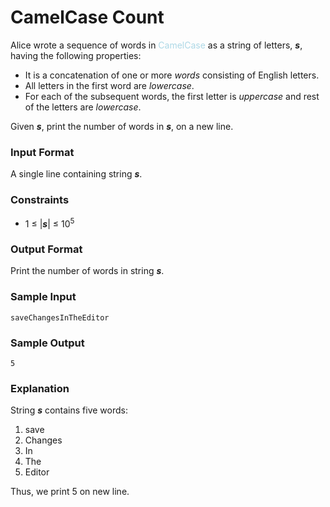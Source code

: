 # CamelCase Count

Alice wrote a sequence of words in <font color='lightblue' class="text-blue" >CamelCase</font> as a string of letters, _**s**_, having the following properties:

- It is a concatenation of one or more _words_ consisting of English letters.
- All letters in the first word are _lowercase_.
- For each of the subsequent words, the first letter is _uppercase_ and rest of the letters are _lowercase_.

Given _**s**_, print the number of words in _**s**_, on a new line.

### **Input Format**

A single line containing string _**s**_.

### **Constraints**

- 1 ≤ |_**s**_| ≤ 10<sup>5</sup>

### **Output Format**

Print the number of words in string _**s**_.

### **Sample Input**

```
saveChangesInTheEditor
```

### **Sample Output**

```
5
```

### **Explanation**

String _**s**_ contains five words:

1. save
2. Changes
3. In
4. The
5. Editor

Thus, we print 5 on new line.
